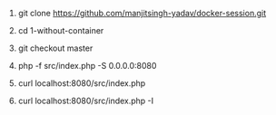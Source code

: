 1. git clone https://github.com/manjitsingh-yadav/docker-session.git 
2. cd 1-without-container
3. git checkout master

4. php -f src/index.php -S 0.0.0.0:8080
5. curl localhost:8080/src/index.php
6. curl localhost:8080/src/index.php -I
